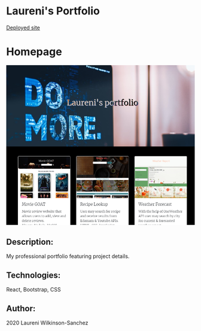 # Laureni's Portfolio

[Deployed site](https://las348.github.io/LWSPortfolio/)

# Homepage
![](Capture.PNG)

## Description:
My professional portfolio featuring project details.

## Technologies:
React, Bootstrap, CSS

## Author:
2020 Laureni Wilkinson-Sanchez
